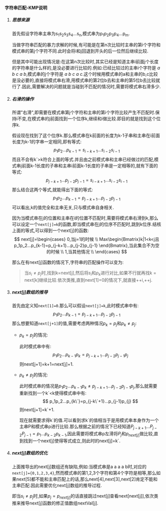 #### 字符串匹配-KMP说明

1. ##### 思想来源

   首先假设字符串主串为s<sub>1</sub>s<sub>2</sub>s<sub>3</sub>s<sub>4</sub>...s<sub>n</sub>,模式串为p<sub>1</sub>p<sub>2</sub>p<sub>3</sub>p<sub>4</sub>...p<sub>m</sub>.

   当做字符串匹配的暴力求解的时候,有可能是在第n次比较时主串的第i个字符和模式串的第j个字符不同.此时会将i和j回退到开头的后一位然后继续比较.

   但是其中可能出现情况是:在这第n次比较时,其实已经是知道主串i前面j个长度的字符串是什么样的,是没必要进行比较的.例如:已经比较过的主串i个字符是 *a b c a b*,模式串的j个字符是 *a b c a c*.这个时候用模式串的a和主串的b,c比较是没必要的,直接将模式串右滑,用模式串的第2位b去和主串的第5位b去比较就行了.因此,需要解决的问题就是当碰到不匹配的情况时,需要将模式串右滑多少.

2. ##### 右滑的操作

   所谓"右滑",即需要在模式串第j个字符和主串的第i个字符比较产生不匹配时.保持i不变,在模式串的j前面找到一个位序k,继续和i做比较.即目的就是找到这个位序k.

   假设现在找到了这个位序k.那么模式串在k前面的长度为k-1子串和主串在i前面长度为k-1的字串一定相同,即有等式:
   $$
   p_1p_2...p_{k-1}=s_{i-k+1}...s_{i-2}s_{i-1}
   $$
    而且不会有k`>k符合上面的等式.并且由之前模式串和主串已经做过的匹配,模式串j前面k-1长度的子串和主串i前面k-1长度的子串是一定相等的,就有下面的等式:
   $$
   p_{j-k+1}...p_{j-2}p_{j-1}=s_{i-k+1}...s_{i-2}s_{i-1}
   $$
   那么结合这两个等式,就能得出下面的等式:
   $$
   p_1p_2...p_{k-1}=p_{j-k+1}...p_{j-2}p_{j-1}
   $$
   可以看出,k的值完全和主串无关,只与模式串自身相关.

   因为当模式串在j的位置和主串在i的位置不匹配时,需要将模式串右滑到k,那么可以设定一个`next[j]=k`的函数,即当模式串在j的位序不匹配时,跳到k位序.结核上面的等式,可以得到一个next[j]的函数:
   $$
   next[j]=\begin{cases}
   0,当j=1的时候 \\
   Max\begin{Bmatrix}k|1<k<j且p_1p_2...p_{k-1}=p_{j-k+1}...p_{j-2}p_{j-1} \end{Bmatrix},当此集合不为空的时候 \\
   1,当其他情况 \\
   \end{cases}
   $$

   那么在有next[j]函数的情况下,字符串的匹配操作可以变为:

   > 当$s_i \neq p_j$时,找到k=next[j],然后将$s_i$和$p_k$进行对比,如果不行就再找k = next[k]继续比较.依次类推,直到next[1]=0的情况下,就直接++i,++j.

3. ##### next[j]数组的推导

   首先由定义知`next[1]=0`.那么可以假设`next[j]=k`,此时模式串中有:
   $$
   p_1p_2...p_{k-1}=p_{j-k+1}...p_{j-2}p_{j-1}
   $$
   那么想要知道`next[j+1]`的值,需要考虑两种情况$p_k=p_j$和$p_k \neq p_j$:

   + $p_k=p_j$的情况:

     此时模式串中有:
     $$
     p_1p_2...p_{k-1}p_k=p_{j-k+1}...p_{j-2}p_{j-1}p_j
     $$
     则next[j+1]=k+1=next[j]+1.

   + $p_k \neq p_j$的情况:

     此时模式串的情况是$p_1p_2...p_{k-1}p_k \neq p_{j-k+1}...p_{j-2}p_{j-1}p_j$,那么就需要重新找到一个k\`<k使得模式串中有:
     $$
     p_1p_2...p_{k\`}=p_{j-k\`+1}...p_{j-1}p_{j}
     $$
     则next[j+1]=k\`+1.

     现在就需要求得k\`的值.可以看到求k\`的值相当于是用模式串本身作为一个主串P和模式串p进行比较.那么根据之前的情况下已经知道$P_{j-k+1}...P_{j-2}P_{j-1}=p_{1}...p_{k-2}p_{k-1}$,因此需要将模式串p左滑将$P_j$和$p_{next[j]}$做比较,直到找到一个next[j]使得等式成立,则此时的next[j]=k\`.

4. ##### next[j]数组的优化

   上面推导出的next[j]数组还有缺陷,例如:当模式串是a a a a b时,对应的`next[j]={0,1,2,3,4}`,然而模式串的第1,2,3个字符和第4个字符是相等,那么如果next[5]都不能和主串匹配上的话,那么next[4],next[3],next[2]肯定不能和主串匹配.因此需要优化next[j]数组的推导过程.

   即当$s_i \neq p_j$时,如果$p_j=p_{next[j]}$的话直接跳过next[j]查看next[next[j]],依次类推来推导next[j]函数的修正值数组nextVal[j].
